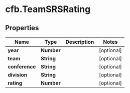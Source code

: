 # cfb.TeamSRSRating

## Properties
Name | Type | Description | Notes
------------ | ------------- | ------------- | -------------
**year** | **Number** |  | [optional] 
**team** | **String** |  | [optional] 
**conference** | **String** |  | [optional] 
**division** | **String** |  | [optional] 
**rating** | **Number** |  | [optional] 


